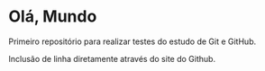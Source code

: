 # Olá, Mundo
 Primeiro repositório para realizar testes do estudo de Git e GitHub.
 
 Inclusão de linha diretamente através do site do Github.
